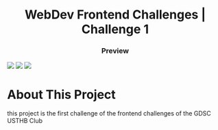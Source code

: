 <h1 align="center">WebDev Frontend Challenges | Challenge 1</h1>
<h3 align="center">Preview</h3>
<img src="https://user-images.githubusercontent.com/104310591/202656334-7f7dcaf5-86e0-4e95-87aa-0955674dfbf6.png"><img>
<img src="https://user-images.githubusercontent.com/104310591/202656508-9544a90e-fdea-4ba2-b5d6-03fadbdc8536.png"><img>
<img src="https://user-images.githubusercontent.com/104310591/202656929-1d2ec4a9-21a9-4886-a8c9-daba1e04bd87.png"><img>

# About This Project
this project is the first challenge of the frontend challenges of the GDSC USTHB Club
